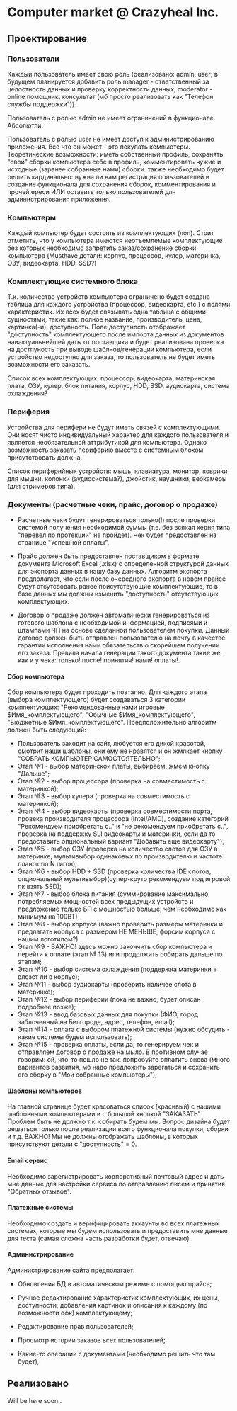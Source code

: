 # Computer market @ Crazyheal Inc.

## Проектирование

### Пользователи

Каждый пользователь имеет свою роль (реализовано: admin, user; в будущем планируется добавить роль manager - ответственный за целостность данных и проверку корректности данных, moderator - online помощник, консультат (мб просто реализовать как "Телефон службы поддержки")).

Пользователь с ролью admin не имеет ограничений в функционале. Абсолютли.

Пользователь с ролью user не имеет доступ к администрированию приложения. Все что он может - это покупать компьютеры. Теоретические возможности: иметь собственный профиль, сохранять "свои" сборки компьютера себе в профиль, комментировать чужие и исходные (заранее собранные нами) сборки. также необходимо будет решить кардинально: нужна ли нам регистрация пользователей и создание функционала для сохранения сборок, комментирования и прочей ереси ИЛИ оставить только пользователей для администрирования приложения.

### Компьютеры

Каждый компьютер будет состоять из комплектующих (лол). Стоит отметить, что у компьютера имеются неотъемлемые комплектующие без которых необходимо запретить заказ/сохранение сборки компьютера (Musthave детали: корпус, процессор, кулер, материнка, ОЗУ, видеокарта, HDD, SSD?)

### Комплектующие системного блока

Т.к. количество устройств компьютера ограничено будет создана таблица для каждого устройства (процессор, видеокарта, etc.) с полями характеристик. Их всех будет связывать одна таблица с общими сущностями, такие как: полное название, производитель, цена, картинка(-и), доступность. Поле доступность отображает "доступность" комплектующего после импорта данных из документов наиактуальнейшей даты от поставщика и будет реализована проверка на достпуность при выводе шаблнов/генерации компьютера, если устройство недоступно для заказа, то пользователь не будет иметь возможности его заказать.

Список всех комплектующих: процессор, видеокарта, материнская плата, ОЗУ, кулер, блок питания, корпус, HDD, SSD, аудиокарта, система охлаждения?

### Периферия

Устройства для перифери не будут иметь связей с комплектующими. Они носят чисто индивидуальный характер для каждого пользователя и является необязательной аттрибутикой для компьютера. Однако возможность заказать периферию вместе с системным блоком присутствовать должна.
 
Список периферийных устройств: мышь, клавиатура, монитор, коврики для мышки, колонки (аудиосистема?), джойстик, наушники, вебкамеры (для стримеров типа).

### Документы (расчетные чеки, прайс, договор о продаже)

- Расчетные чеки будут генерироваться только(!) после проверки системой получения необходимой суммы (т.е. без всякая херня типа "перевел по протекции" не пройдет). Чек будет предоставлен на странице "Успешной оплаты".

- Прайс должен быть предоставлен поставщиком в формате документа Microsoft Excel (.xlsx) с определенной структурой данных для экспорта данных в нашу базу данных. Алгоритм экспорта предполагает, что если после очередного экспорта в новом прайсе будут отсутсвовать ранее присутствующие комплектующие, то  в базе данных мы должны изменить "доступность" отсутствующих комплектующих.

- Договор о продаже должен автоматически генерироваться из готового шаблона с необходимой информацией, подписями и штампами ЧП на основе сделанной пользователем покупки. Данный договор должен быть отправлен пользователю на почту в качестве гарантии исполнения нами обязательств о скорейшем получении его заказа. Правила начала генерации такого документа такие же, как и у чека: только! после! принятия! нами! оплаты!.

#### Сбор компьютера

Сбор компьютера будет проходить поэтапно. Для каждого этапа (выбора комплектующего) будет создаваться 3 категории комплектующих: "Рекомендованные нами игровые $Имя_комплектующего", "Обычные $Имя_комплектующего", "Бюджетные $Имя_комплектующего". Предположительно алгоритм должен быть следующий:

- Пользователь заходит на сайт, любуется его дикой красотой, смотрит наши шаблоны, они ему не нравятся и он жмякает кнопку "СОБРАТЬ КОМПЬЮТЕР САМОСТОЯТЕЛЬНО";
- Этап №1 - выбор материнской платы, выбираем, жмем кнопку "Дальше"; 
- Этап №2 - выбор процессора (проверка на совместимость с материнкой); 
- Этап №3 - выбор кулера (проверка на совместимость с материнкой); 
- Этап №4 - выбор видеокарты (проверка совместимости порта, провека производителя процессора (Intel/AMD), создание категорий "Рекомендуем приобретать с.." и "не рекомендуем приобретать с..", проверка на поддержку SLI видеокарты и материнки, если да то предоставить опциональный вариант "Добавить еще видеокарту");
- Этап №5 - выбор ОЗУ (проверка на количество слотов для ОЗУ в материнке, мультивыбор одинаковых по производителю и частоте планок по N гигов); 
- Этап №6 - выбор HDD + SSD (проверка количества IDE слотов, опциональный мультивыбор)(супер-круто рекомендуем под игровой пк взять SSD);
- Этап №7 - выбор блока питания (суммирование максимально потребляемых мощностей всех предыдущих устройств и предложение только БП с мощностью больше, чем необходимо как минимум на 100ВТ)
- Этап №8 - выбор корпуса (важно проверить размеры материнки и предлагать корпуса с размером НЕ МЕНЬШЕ, форсим корпуса с нашим логотипом?)
- Этап №9 - ВАЖНО! здесь можно закончить сбор компьютера и перейти к оплате (этап № 13) или продолжить собирать дальше по этапам;
- Этап №10 - выбор система охлаждения (поддержка материнки + влезет ли в корпус);
- Этап №11 - выбор аудиокарты (проверить наличее слота в материнке);
- Этап №12 - выбор периферии (пока не важно, будет описан подробнее позже);
- Этап №13 - ввод базовых данных для покупки (ФИО, город заблоченный на Белгороде, адрес, телефон, email);
- Этап №14 - оплата с выбором платежной системы (нужно обсудить - какие системы будем использовать);
- Этап №15 - проверка оплаты, если да, то генерируем чек и отправляем договор о продаже на мыло. В противном случае говорим: ой, что-то пошло не так, попробуйте оплатить снова (много вариантов развития, мб надо предложить зарегаться и сохранить его сборку в "Мои собранные компьютеры");

#### Шаблоны компьютеров

На главной странице будет красоваться список (красивый) с нашими шаблонными компьютерами и с большой кнопкой "ЗАКАЗАТЬ". Проблем быть не должно т.к. собирать будем мы. Вопрос дизайна будет решаться только после реализации всего функционала покупки, сборки и т.д. ВАЖНО! Мы не должны отображать шаблоны, в которых присутствуют детали с "доступность" = 0.

#### Email сервис

Необходимо зарегистрировать корпоративный почтовый адрес и дать мне данные для настройки сервиса по отправлению писем и принятия "Обратных отзывов".

#### Платежные системы

Необходимо создать и верифицировать аккаунты во всех платежных системах, которые мы будем использовать и предоставить мне данные для теста (самая сложна часть разработки будет, отвечаю).

#### Администрирование

Администрирование сайта предполагает:

- Обновления БД в автоматическом режиме с помощью прайса;

- Ручное редактирование характеристик комплектующих, их цены, доступности, добавления картинок и описания к каждому (по возможности офк) комплектующему;

- Редактирование прав пользователей;

- Просмотр истории заказов всех пользователей;

- Какие-то операции с документами (необходимо решить что там будет);

## Реализовано

Will be here soon..
